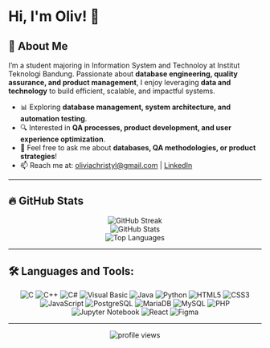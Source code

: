 # Hi, I'm Oliv! 👋

## 🌱 About Me
I’m a student majoring in Information System and Technoloy at Institut Teknologi Bandung. Passionate about **database engineering, quality assurance, and product management**, I enjoy leveraging **data and technology** to build efficient, scalable, and impactful systems.

- 📊 Exploring **database management, system architecture, and automation testing**.
- 🔍 Interested in **QA processes, product development, and user experience optimization**.
- 💬 Feel free to ask me about **databases, QA methodologies, or product strategies**!
- 📫 Reach me at: [oliviachristyl@gmail.com](mailto:oliviachristyl@gmail.com) | [LinkedIn](https://www.linkedin.com/in/olivia-christy-8280b9262/)

---

## 🔥 GitHub Stats
<p align="center">
  <img src="https://github-readme-streak-stats.herokuapp.com/?user=oliviachristyl&theme=radical" alt="GitHub Streak">
  <br>
  <img src="https://github-readme-stats.vercel.app/api?username=oliviachristyl&show_icons=true&theme=radical" alt="GitHub Stats">
  <br>
  <img src="https://github-readme-stats.vercel.app/api/top-langs/?username=oliviachristyl&layout=compact&theme=radical" alt="Top Languages">
</p>

---

## 🛠️ Languages and Tools:
<p align="center">
  <img src="https://img.shields.io/badge/C-%2300599C.svg?style=flat-square&logo=c&logoColor=white" alt="C">
  <img src="https://img.shields.io/badge/C++-%2300599C.svg?style=flat-square&logo=c%2B%2B&logoColor=white" alt="C++">
  <img src="https://img.shields.io/badge/C%23-%23239120.svg?style=flat-square&logo=c-sharp&logoColor=white" alt="C#">
  <img src="https://img.shields.io/badge/VB.NET-%2300599C.svg?style=flat-square&logo=visual-basic&logoColor=white" alt="Visual Basic">
  <img src="https://img.shields.io/badge/Java-%23ED8B00.svg?style=flat-square&logo=java&logoColor=white" alt="Java">
  <img src="https://img.shields.io/badge/Python-3670A0?style=flat-square&logo=python&logoColor=ffdd54" alt="Python">
  <img src="https://img.shields.io/badge/HTML5-%23E34F26.svg?style=flat-square&logo=html5&logoColor=white" alt="HTML5">
  <img src="https://img.shields.io/badge/CSS3-%231572B6.svg?style=flat-square&logo=css3&logoColor=white" alt="CSS3">
  <img src="https://img.shields.io/badge/JavaScript-%23F7DF1E.svg?style=flat-square&logo=javascript&logoColor=black" alt="JavaScript">
  <img src="https://img.shields.io/badge/PostgreSQL-%23316192.svg?style=flat-square&logo=postgresql&logoColor=white" alt="PostgreSQL">
  <img src="https://img.shields.io/badge/MariaDB-%23003545.svg?style=flat-square&logo=mariadb&logoColor=white" alt="MariaDB">
  <img src="https://img.shields.io/badge/MySQL-%2300f.svg?style=flat-square&logo=mysql&logoColor=white" alt="MySQL">
  <img src="https://img.shields.io/badge/PHP-%23777BB4.svg?style=flat-square&logo=php&logoColor=white" alt="PHP">
  <img src="https://img.shields.io/badge/Jupyter-%23F37626.svg?style=flat-square&logo=jupyter&logoColor=white" alt="Jupyter Notebook">
  <img src="https://img.shields.io/badge/React-%2361DAFB.svg?style=flat-square&logo=react&logoColor=black" alt="React">
  <img src="https://img.shields.io/badge/Figma-%23F24E1E.svg?style=flat-square&logo=figma&logoColor=white" alt="Figma">
</p>

---

<p align="center">
  <img src="https://komarev.com/ghpvc/?username=oliviachristyl&color=blueviolet" alt="profile views">
</p>
